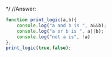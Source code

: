 */
//Answer:
```javascript
function print_logic(a,b){
    console.log("a and b is ", a&&b);
    console.log("a or b is ", a||b);
    console.log("not a is", !a)
};
print_logic(true,false);
```